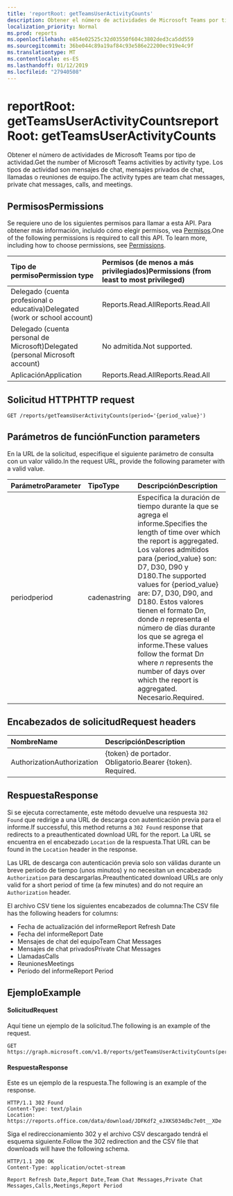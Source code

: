 ```yaml
---
title: 'reportRoot: getTeamsUserActivityCounts'
description: Obtener el número de actividades de Microsoft Teams por tipo de actividad. Los tipos de actividad son mensajes de chat, mensajes privados de chat, llamadas o reuniones de equipo.
localization_priority: Normal
ms.prod: reports
ms.openlocfilehash: e854e02525c32d03550f604c3802ded3ca5dd559
ms.sourcegitcommit: 36be044c89a19af84c93e586e22200ec919e4c9f
ms.translationtype: MT
ms.contentlocale: es-ES
ms.lasthandoff: 01/12/2019
ms.locfileid: "27940508"
---
```

# <a name="reportroot-getteamsuseractivitycounts"></a><span data-ttu-id="3d318-104">reportRoot: getTeamsUserActivityCounts</span><span class="sxs-lookup"><span data-stu-id="3d318-104">reportRoot: getTeamsUserActivityCounts</span></span>

<span data-ttu-id="3d318-105">Obtener el número de actividades de Microsoft Teams por tipo de actividad.</span><span class="sxs-lookup"><span data-stu-id="3d318-105">Get the number of Microsoft Teams activities by activity type.</span></span> <span data-ttu-id="3d318-106">Los tipos de actividad son mensajes de chat, mensajes privados de chat, llamadas o reuniones de equipo.</span><span class="sxs-lookup"><span data-stu-id="3d318-106">The activity types are team chat messages, private chat messages, calls, and meetings.</span></span>

## <a name="permissions"></a><span data-ttu-id="3d318-107">Permisos</span><span class="sxs-lookup"><span data-stu-id="3d318-107">Permissions</span></span>

<span data-ttu-id="3d318-p103">Se requiere uno de los siguientes permisos para llamar a esta API. Para obtener más información, incluido cómo elegir permisos, vea [Permisos](/graph/permissions-reference).</span><span class="sxs-lookup"><span data-stu-id="3d318-p103">One of the following permissions is required to call this API. To learn more, including how to choose permissions, see [Permissions](/graph/permissions-reference).</span></span>

| <span data-ttu-id="3d318-110">Tipo de permiso</span><span class="sxs-lookup"><span data-stu-id="3d318-110">Permission type</span></span>                        | <span data-ttu-id="3d318-111">Permisos (de menos a más privilegiados)</span><span class="sxs-lookup"><span data-stu-id="3d318-111">Permissions (from least to most privileged)</span></span> |
| :------------------------------------- | :--------------------------------------- |
| <span data-ttu-id="3d318-112">Delegado (cuenta profesional o educativa)</span><span class="sxs-lookup"><span data-stu-id="3d318-112">Delegated (work or school account)</span></span>     | <span data-ttu-id="3d318-113">Reports.Read.All</span><span class="sxs-lookup"><span data-stu-id="3d318-113">Reports.Read.All</span></span>                         |
| <span data-ttu-id="3d318-114">Delegado (cuenta personal de Microsoft)</span><span class="sxs-lookup"><span data-stu-id="3d318-114">Delegated (personal Microsoft account)</span></span> | <span data-ttu-id="3d318-115">No admitida.</span><span class="sxs-lookup"><span data-stu-id="3d318-115">Not supported.</span></span>                           |
| <span data-ttu-id="3d318-116">Aplicación</span><span class="sxs-lookup"><span data-stu-id="3d318-116">Application</span></span>                            | <span data-ttu-id="3d318-117">Reports.Read.All</span><span class="sxs-lookup"><span data-stu-id="3d318-117">Reports.Read.All</span></span>                         |

## <a name="http-request"></a><span data-ttu-id="3d318-118">Solicitud HTTP</span><span class="sxs-lookup"><span data-stu-id="3d318-118">HTTP request</span></span>

<!-- { "blockType": "ignored" } -->

```http
GET /reports/getTeamsUserActivityCounts(period='{period_value}')
```

## <a name="function-parameters"></a><span data-ttu-id="3d318-119">Parámetros de función</span><span class="sxs-lookup"><span data-stu-id="3d318-119">Function parameters</span></span>

<span data-ttu-id="3d318-120">En la URL de la solicitud, especifique el siguiente parámetro de consulta con un valor válido.</span><span class="sxs-lookup"><span data-stu-id="3d318-120">In the request URL, provide the following parameter with a valid value.</span></span>

| <span data-ttu-id="3d318-121">Parámetro</span><span class="sxs-lookup"><span data-stu-id="3d318-121">Parameter</span></span> | <span data-ttu-id="3d318-122">Tipo</span><span class="sxs-lookup"><span data-stu-id="3d318-122">Type</span></span>   | <span data-ttu-id="3d318-123">Descripción</span><span class="sxs-lookup"><span data-stu-id="3d318-123">Description</span></span>                              |
| :-------- | :----- | :--------------------------------------- |
| <span data-ttu-id="3d318-124">period</span><span class="sxs-lookup"><span data-stu-id="3d318-124">period</span></span>    | <span data-ttu-id="3d318-125">cadena</span><span class="sxs-lookup"><span data-stu-id="3d318-125">string</span></span> | <span data-ttu-id="3d318-126">Especifica la duración de tiempo durante la que se agrega el informe.</span><span class="sxs-lookup"><span data-stu-id="3d318-126">Specifies the length of time over which the report is aggregated.</span></span> <span data-ttu-id="3d318-127">Los valores admitidos para {period_value} son: D7, D30, D90 y D180.</span><span class="sxs-lookup"><span data-stu-id="3d318-127">The supported values for {period_value} are: D7, D30, D90, and D180.</span></span> <span data-ttu-id="3d318-128">Estos valores tienen el formato D*n*, donde *n* representa el número de días durante los que se agrega el informe.</span><span class="sxs-lookup"><span data-stu-id="3d318-128">These values follow the format D*n* where *n* represents the number of days over which the report is aggregated.</span></span> <span data-ttu-id="3d318-129">Necesario.</span><span class="sxs-lookup"><span data-stu-id="3d318-129">Required.</span></span> |

## <a name="request-headers"></a><span data-ttu-id="3d318-130">Encabezados de solicitud</span><span class="sxs-lookup"><span data-stu-id="3d318-130">Request headers</span></span>

| <span data-ttu-id="3d318-131">Nombre</span><span class="sxs-lookup"><span data-stu-id="3d318-131">Name</span></span>          | <span data-ttu-id="3d318-132">Descripción</span><span class="sxs-lookup"><span data-stu-id="3d318-132">Description</span></span>               |
| :------------ | :------------------------ |
| <span data-ttu-id="3d318-133">Authorization</span><span class="sxs-lookup"><span data-stu-id="3d318-133">Authorization</span></span> | <span data-ttu-id="3d318-p105">{token} de portador. Obligatorio.</span><span class="sxs-lookup"><span data-stu-id="3d318-p105">Bearer {token}. Required.</span></span> |

## <a name="response"></a><span data-ttu-id="3d318-136">Respuesta</span><span class="sxs-lookup"><span data-stu-id="3d318-136">Response</span></span>

<span data-ttu-id="3d318-137">Si se ejecuta correctamente, este método devuelve una respuesta `302 Found` que redirige a una URL de descarga con autenticación previa para el informe.</span><span class="sxs-lookup"><span data-stu-id="3d318-137">If successful, this method returns a `302 Found` response that redirects to a preauthenticated download URL for the report.</span></span> <span data-ttu-id="3d318-138">La URL se encuentra en el encabezado `Location` de la respuesta.</span><span class="sxs-lookup"><span data-stu-id="3d318-138">That URL can be found in the `Location` header in the response.</span></span>

<span data-ttu-id="3d318-139">Las URL de descarga con autenticación previa solo son válidas durante un breve período de tiempo (unos minutos) y no necesitan un encabezado `Authorization` para descargarlas.</span><span class="sxs-lookup"><span data-stu-id="3d318-139">Preauthenticated download URLs are only valid for a short period of time (a few minutes) and do not require an `Authorization` header.</span></span>

<span data-ttu-id="3d318-140">El archivo CSV tiene los siguientes encabezados de columna:</span><span class="sxs-lookup"><span data-stu-id="3d318-140">The CSV file has the following headers for columns:</span></span>

- <span data-ttu-id="3d318-141">Fecha de actualización del informe</span><span class="sxs-lookup"><span data-stu-id="3d318-141">Report Refresh Date</span></span>
- <span data-ttu-id="3d318-142">Fecha del informe</span><span class="sxs-lookup"><span data-stu-id="3d318-142">Report Date</span></span>
- <span data-ttu-id="3d318-143">Mensajes de chat del equipo</span><span class="sxs-lookup"><span data-stu-id="3d318-143">Team Chat Messages</span></span>
- <span data-ttu-id="3d318-144">Mensajes de chat privados</span><span class="sxs-lookup"><span data-stu-id="3d318-144">Private Chat Messages</span></span>
- <span data-ttu-id="3d318-145">Llamadas</span><span class="sxs-lookup"><span data-stu-id="3d318-145">Calls</span></span>
- <span data-ttu-id="3d318-146">Reuniones</span><span class="sxs-lookup"><span data-stu-id="3d318-146">Meetings</span></span>
- <span data-ttu-id="3d318-147">Período del informe</span><span class="sxs-lookup"><span data-stu-id="3d318-147">Report Period</span></span>

## <a name="example"></a><span data-ttu-id="3d318-148">Ejemplo</span><span class="sxs-lookup"><span data-stu-id="3d318-148">Example</span></span>

#### <a name="request"></a><span data-ttu-id="3d318-149">Solicitud</span><span class="sxs-lookup"><span data-stu-id="3d318-149">Request</span></span>

<span data-ttu-id="3d318-150">Aquí tiene un ejemplo de la solicitud.</span><span class="sxs-lookup"><span data-stu-id="3d318-150">The following is an example of the request.</span></span>

<!-- {
  "blockType": "request",
  "name": "reportroot_getteamsuseractivitycounts"
}-->

```http
GET https://graph.microsoft.com/v1.0/reports/getTeamsUserActivityCounts(period='D7')
```

#### <a name="response"></a><span data-ttu-id="3d318-151">Respuesta</span><span class="sxs-lookup"><span data-stu-id="3d318-151">Response</span></span>

<span data-ttu-id="3d318-152">Este es un ejemplo de la respuesta.</span><span class="sxs-lookup"><span data-stu-id="3d318-152">The following is an example of the response.</span></span>

<!-- {
  "blockType": "response",
  "truncated": true,
  "@odata.type": "microsoft.graph.report"
} -->

```http
HTTP/1.1 302 Found
Content-Type: text/plain
Location: https://reports.office.com/data/download/JDFKdf2_eJXKS034dbc7e0t__XDe
```
<span data-ttu-id="3d318-153">Siga el redireccionamiento 302 y el archivo CSV descargado tendrá el esquema siguiente.</span><span class="sxs-lookup"><span data-stu-id="3d318-153">Follow the 302 redirection and the CSV file that downloads will have the following schema.</span></span>

<!-- { "blockType": "ignored" } --> 

```http
HTTP/1.1 200 OK
Content-Type: application/octet-stream

Report Refresh Date,Report Date,Team Chat Messages,Private Chat Messages,Calls,Meetings,Report Period
```
